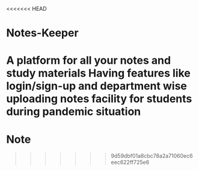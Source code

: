 <<<<<<< HEAD
# Notes-Keeper
A platform for all your notes and study materials
Having features like login/sign-up and department wise uploading notes facility for students during pandemic situation
=======
# Note
>>>>>>> 9d59dbf01a8cbc78a2a71060ec6eec622ff725e6

